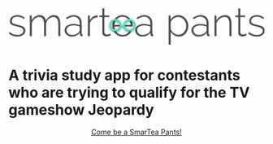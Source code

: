 <p align="center">
  <a href="https://smartea-pants.netlify.com/">
    <img alt="SmarTea Pants" src="src/images/smartea@2x.png"/>
  </a>
</p>
<h1>
A trivia study app for contestants who are trying to qualify for the TV gameshow Jeopardy
</h1>

<p align="center">
  <a href="https://smartea-pants.netlify.com/">
    Come be a SmarTea Pants!
  </a>
</p>
